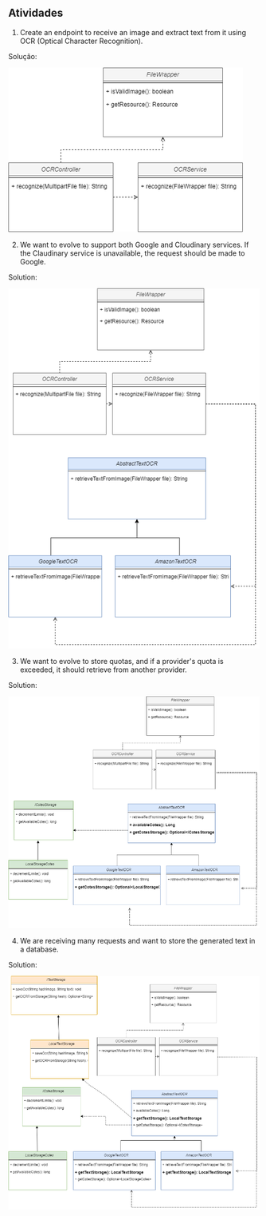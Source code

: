 ## Atividades

1. Create an endpoint to receive an image and extract text from it using OCR (Optical Character Recognition).

Solução:

![1SRP.png](images/1_SRP.png)

2. We want to evolve to support both Google and Cloudinary services.
   If the Claudinary service is unavailable, the request should be made to Google.

Solution:

![3 OCP.png](images/3_OCP.png)

3. We want to evolve to store quotas, and if a provider's quota is exceeded, it should retrieve from another provider.

Solution:

![5_LSP.png](images/5_LSP.png)

4. We are receiving many requests and want to store the generated text in a database.

Solution:

![7_ISP.png](images/7_ISP.png)

